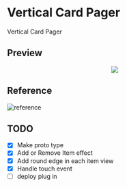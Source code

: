 # Vertical Card Pager

Vertical Card Pager


## Preview


<div align="center">

<img src="https://user-images.githubusercontent.com/35194820/84659970-2b310280-af53-11ea-9ba0-67fbf9a67639.gif" >

</div>




## Reference

![reference](https://user-images.githubusercontent.com/35194820/82746753-4e421980-9dce-11ea-9c80-be521c497d4d.gif)

## TODO

- [x] Make proto type
- [x] Add or Remove Item effect
- [x] Add round edge in each item view
- [x] Handle touch event
- [ ] deploy plug in
